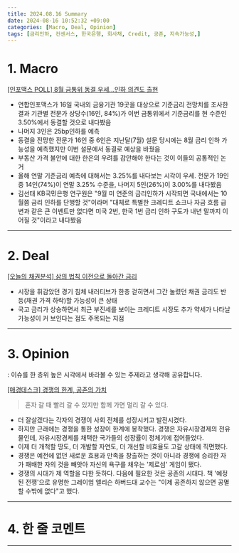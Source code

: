 ```yaml
---
title: 2024.08.16 Summary
date: 2024-08-16 10:52:32 +09:00
categories: [Macro, Deal, Opinion]
tags: [금리인하, 컨센서스, 한국은행, 회사채, Credit, 공존, 지속가능성,]
---
```


# 1. Macro

[[인포맥스 POLL] 8월 금통위 동결 우세...인하 의견도 출현](https://news.einfomax.co.kr/news/articleView.html?idxno=4321469)

- 연합인포맥스가 16일 국내외 금융기관 19곳을 대상으로 기준금리 전망치를 조사한 결과 기관별 전문가 상당수(16인, 84%)가 이번 금통위에서 기준금리를 현 수준인 3.50%에서 동결할 것으로 내다봤음
- 나머지 3인은 25bp인하를 예측
- 동결을 전망한 전문가 16인 중 6인은 지난달(7월) 설문 당시에는 8월 금리 인하 가능성을 예측했지만 이번 설문에서 동결로 예상을 바꿨음
- 부동산 가격 불안에 대한 한은의 우려를 감안해야 한다는 것이 이들의 공통적인 논거
- 올해 연말 기준금리 예측에 대해서는 3.25%를 내다보는 시각이 우세. 전문가 19인 중 14인(74%)이 연말 3.25% 수준을, 나머지 5인(26%)이 3.00%를 내다봤음
- 김선태 KB국민은행 연구원은 "9월 미 연준의 금리인하가 시작되면 국내에서는 10월쯤 금리 인하를 단행할 것"이라며 "대체로 특별한 크레디트 쇼크나 자금 흐름 급변과 같은 큰 이벤트만 없다면 미국 2번, 한국 1번 금리 인하 구도가 내년 말까지 이어질 것"이라고 내다봤음

---

# 2. Deal

[[오늘의 채권분석] 삼의 법칙 이전으로 돌아간 금리](https://news.einfomax.co.kr/news/articleView.html?idxno=4321464)

- 시장을 휘감았던 경기 침체 내러티브가 한층 걷히면서 그간 눌렸던 채권 금리도 반등(채권 가격 하락)할 가능성이 큰 상태
- 국고 금리가 상승하면서 최근 부진세를 보이는 크레디트 시장도 추가 약세가 나타날 가능성이 커 보인다는 점도 주목되는 지점


---

# 3. Opinion

: 이슈를 한 층위 높은 시각에서 바라볼 수 있는 주제라고 생각해 공유합니다.

[[매경데스크] 경쟁의 한계, 공존의 가치](https://www.mk.co.kr/news/columnists/11093584)

> 혼자 갈 때 빨리 갈 수 있지만 함께 가면 멀리 갈 수 있다.

- 더 잘살겠다는 각자의 경쟁이 사회 전체를 성장시키고 발전시켰다.
- 하지만 근래에는 경쟁을 통한 성장이 한계에 봉착했다. 경쟁은 자유시장경제의 전유물인데, 자유시장경제를 채택한 국가들의 성장률이 정체기에 접어들었다.
- 이제 더 개척할 땅도, 더 개발할 자연도, 더 개선할 비효율도 고갈 상태에 직면했다.
- 경쟁은 예전에 없던 새로운 효용과 만족을 창출하는 것이 아니라 경쟁에 승리한 자가 패배한 자의 것을 빼앗아 자신의 욕구를 채우는 '제로섬' 게임이 됐다.
- 경쟁의 시대가 제 역할을 다한 듯하다. 다음에 필요한 것은 공존의 시대다. 책 '예정된 전쟁'으로 유명한 그레이엄 앨리슨 하버드대 교수는 "이제 공존하지 않으면 공멸할 수밖에 없다"고 했다.


---

# 4. 한 줄 코멘트



---